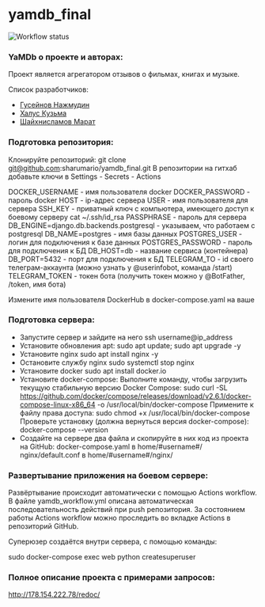 # yamdb_final
![Workflow status](https://github.com/sharumario/yamdb_final/actions/workflows/yamdb_workflow.yml/badge.svg) 

### YaMDb о проекте и авторах:
Проект является агрегатором отзывов о фильмах, книгах и музыке.

Список разработчиков:
- [Гусейнов Нажмудин](https://github.com/Casp1an "https://github.com/Casp1an.com")
- [Халус Кузьма](https://github.com/Domovoy-k "https://github.com/Domovoy-k")
- [Шайхнисламов Марат](https://github.com/Sharumario "https://github.com/Sharumario")

### Подготовка репозитория:

Клонируйте репозиторий:
git clone git@github.com:sharumario/yamdb_final.git
В репозитории на гитхаб добавьте ключи в Settings - Secrets - Actions

DOCKER_USERNAME - имя пользователя docker
DOCKER_PASSWORD - пароль docker
HOST - ip-адрес сервера
USER - имя пользователя для сервера
SSH_KEY - приватный ключ с компьютера, имеющего доступ к боевому серверу cat ~/.ssh/id_rsa
PASSPHRASE - пароль для сервера
DB_ENGINE=django.db.backends.postgresql - указываем, что работаем с postgresql
DB_NAME=postgres - имя базы данных
POSTGRES_USER - логин для подключения к базе данных
POSTGRES_PASSWORD - пароль для подключения к БД
DB_HOST=db - название сервиса (контейнера)
DB_PORT=5432 - порт для подключения к БД
TELEGRAM_TO - id своего телеграм-аккаунта (можно узнать у @userinfobot, команда /start)
TELEGRAM_TOKEN - токен бота (получить токен можно у @BotFather, /token, имя бота)

Измените имя пользователя DockerHub в docker-compose.yaml на ваше

### Подготовка сервера:

- Запустите сервер и зайдите на него ssh username@ip_address
- Установите обновления apt: sudo apt update; sudo apt upgrade -y
- Установите nginx sudo apt install nginx -y
- Остановите службу nginx sudo systemctl stop nginx
- Установите docker sudo apt install docker.io
- Установите docker-compose: Выполните команду, чтобы загрузить текущую стабильную версию     Docker Compose:
  sudo curl -SL https://github.com/docker/compose/releases/download/v2.6.1/docker-compose-linux-x86_64 -o /usr/local/bin/docker-compose
  Примените к файлу права доступа:
  sudo chmod +x /usr/local/bin/docker-compose
  Проверьте установку (должна вернуться версия docker-compose):
  docker-compose --version
- Создайте на сервере два файла и скопируйте в них код из проекта на GitHub:
  docker-compose.yaml в home/#username#/
  nginx/default.conf в home/#username#/nginx/

### Развертывание приложения на боевом сервере:

Развёртывание происходит автоматически с помощью Actions workflow. В файле yamdb_workflow.yml описана автоматическая последовательность действий при push репозитория. За состоянием работы Actions workflow можно проследить во вкладке Actions в репозиторий GitHub.

Суперюзер создаётся внутри сервера, с помощью команды:

sudo docker-compose exec web python createsuperuser

### Полное описание проекта с примерами запросов:

http://178.154.222.78/redoc/
